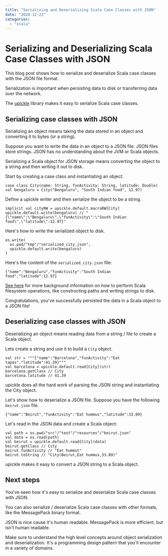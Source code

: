 ```yaml
---
title: "Serializing and Deserializing Scala Case Classes with JSON"
date: "2020-12-23"
categories: 
  - "scala"
---
```


# Serializing and Deserializing Scala Case Classes with JSON

This blog post shows how to serialize and deserialize Scala case classes with the JSON file format.

Serialization is important when persisting data to disk or transferring data over the network.

The [upickle](https://github.com/lihaoyi/upickle) library makes it easy to serialize Scala case classes.

## Serializing case classes with JSON

Serializing an object means taking the data stored in an object and converting it to bytes (or a string).

Suppose you want to write the data in an object to a JSON file. JSON files store strings. JSON has no understanding about the JVM or Scala objects.

Serializing a Scala object for JSON storage means converting the object to a string and then writing it out to disk.

Start by creating a case class and instantiating an object.

```
case class City(name: String, funActivity: String, latitude: Double)
val bengaluru = City("Bengaluru", "South Indian food", 12.97)
```

Define a upickle writer and then serialize the object to be a string.

```
implicit val cityRW = upickle.default.macroRW[City]
upickle.default.write(bengaluru) // "{\"name\":\"Bengaluru\",\"funActivity\":\"South Indian food\",\"latitude\":12.97}"
```

Here's how to write the serialized object to disk.

```
os.write(
  os.pwd/"tmp"/"serialized_city.json",
  upickle.default.write(bengaluru)
)
```

Here's the content of the `serialized_city.json` file:

```
{"name":"Bengaluru","funActivity":"South Indian food","latitude":12.97}
```

[See here](https://mungingdata.com/scala/filesystem-paths-move-copy-list-delete-folders/) for more background information on how to perform Scala filesystem operations, like constructing paths and writing strings to disk.

Congratulations, you've successfully persisted the data in a Scala object to a JSON file!

## Deserializing case classes with JSON

Deserializing an object means reading data from a string / file to create a Scala object.

Lets create a string and use it to build a `City` object.

```
val str = """{"name":"Barcelona","funActivity":"Eat tapas","latitude":41.39}"""
val barcelona = upickle.default.read[City](str)
barcelona.getClass // City
barcelona.latitude // 41.39
```

upickle does all the hard work of parsing the JSON string and instantiating the City object.

Let's show how to deserialize a JSON file. Suppose you have the following `beirut.json` file.

```
{"name":"Beirut","funActivity":"Eat hummus","latitude":33.89}
```

Let's read in the JSON data and create a Scala object:

```
val path = os.pwd/"src"/"test"/"resources"/"beirut.json"
val data = os.read(path)
val beirut = upickle.default.read[City](data)
beirut.getClass // City
beirut.funActivity // "Eat hummut"
beirut.toString // "City(Beirut,Eat hummus,33.89)"
```

upickle makes it easy to convert a JSON string to a Scala object.

## Next steps

You've seen how it's easy to serialize and deserialize Scala case classes with JSON.

You can also serialize / deserialize Scala case classes with other formats, like the MessagePack binary format.

JSON is nice cause it's human readable. MessagePack is more efficient, but isn't human readable.

Make sure to understand the high level concepts around object serialization and deserialization. It's a programming design pattern that you'll encounter in a variety of domains.

